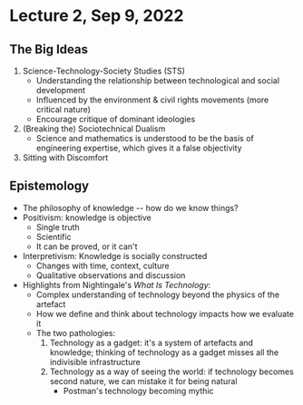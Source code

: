# Lecture 2, Sep 9, 2022

## The Big Ideas

1. Science-Technology-Society Studies (STS)
	* Understanding the relationship between technological and social development
	* Influenced by the environment & civil rights movements (more critical nature)
	* Encourage critique of dominant ideologies
2. (Breaking the) Sociotechnical Dualism
	* Science and mathematics is understood to be the basis of engineering expertise, which gives it a false objectivity
3. Sitting with Discomfort

## Epistemology

* The philosophy of knowledge -- how do we know things?
* Positivism: knowledge is objective
	* Single truth
	* Scientific
	* It can be proved, or it can't
* Interpretivism: Knowledge is socially constructed
	* Changes with time, context, culture
	* Qualitative observations and discussion
* Highlights from Nightingale's *What Is Technology*:
	* Complex understanding of technology beyond the physics of the artefact
	* How we define and think about technology impacts how we evaluate it
	* The two pathologies:
		1. Technology as a gadget: it's a system of artefacts and knowledge; thinking of technology as a gadget misses all the indivisible infrastructure
		2. Technology as a way of seeing the world: if technology becomes second nature, we can mistake it for being natural
			* Postman's technology becoming mythic

